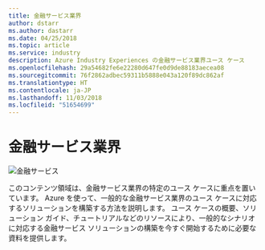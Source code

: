 ```yaml
---
title: 金融サービス業界
author: dstarr
ms.author: dastarr
ms.date: 04/25/2018
ms.topic: article
ms.service: industry
description: Azure Industry Experiences の金融サービス業界ユース ケース
ms.openlocfilehash: 29a54682fe6e22280d647fe0d9de88183aecea08
ms.sourcegitcommit: 76f2862adbec59311b5888e043a120f89dc862af
ms.translationtype: HT
ms.contentlocale: ja-JP
ms.lasthandoff: 11/03/2018
ms.locfileid: "51654699"
---
```

# <a name="financial-services-industry"></a>金融サービス業界

![金融サービス](./assets/index-assets/financial-services.png)

このコンテンツ領域は、金融サービス業界の特定のユース ケースに重点を置いています。 Azure を使って、一般的な金融サービス業界のユース ケースに対応するソリューションを構築する方法を説明します。 ユース ケースの概要、ソリューション ガイド、チュートリアルなどのリソースにより、一般的なシナリオに対応する金融サービス ソリューションの構築を今すぐ開始するために必要な資料を提供します。
